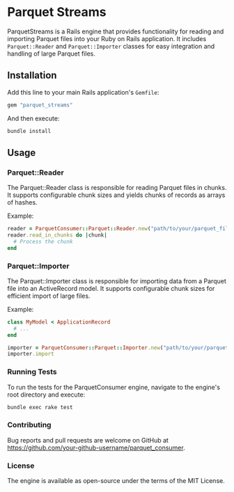 # Parquet Streams

ParquetStreams is a Rails engine that provides functionality for reading and importing Parquet files into your Ruby on Rails application. It includes `Parquet::Reader` and `Parquet::Importer` classes for easy integration and handling of large Parquet files.

## Installation

Add this line to your main Rails application's `Gemfile`:

```ruby
gem "parquet_streams"
```

And then execute:

```bash
bundle install
```

## Usage

### Parquet::Reader
The Parquet::Reader class is responsible for reading Parquet files in chunks. It supports configurable chunk sizes and yields chunks of records as arrays of hashes.

Example:

```ruby
reader = ParquetConsumer::Parquet::Reader.new("path/to/your/parquet_file.parquet")
reader.read_in_chunks do |chunk|
  # Process the chunk
end
```

### Parquet::Importer
The Parquet::Importer class is responsible for importing data from a Parquet file into an ActiveRecord model. It supports configurable chunk sizes for efficient import of large files.

Example:

```ruby
class MyModel < ApplicationRecord
  # ...
end

importer = ParquetConsumer::Parquet::Importer.new("path/to/your/parquet_file.parquet", MyModel)
importer.import
```

### Running Tests
To run the tests for the ParquetConsumer engine, navigate to the engine's root directory and execute:

```bash
bundle exec rake test
```

### Contributing
Bug reports and pull requests are welcome on GitHub at https://github.com/your-github-username/parquet_consumer.

### License
The engine is available as open-source under the terms of the MIT License.
